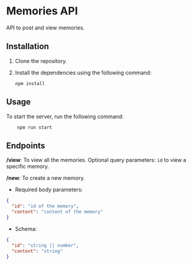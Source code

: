 # Memories API

API to post and view memories.

## Installation

1. Clone the repository.
2. Install the dependencies using the following command:

   ```shell
   npm install
   ```

## Usage

To start the server, run the following command:

```shell
    npm run start
```

## Endpoints

**/view**: To view all the memories. Optional query parameters: `id` to view a specific memory.

**/new**: To create a new memory.

- Required body parameters:

```json
{
  "id": "id of the memory",
  "content": "content of the memory"
}
```

- Schema:

```json
{
  "id": "string || number",
  "content": "string"
}
```
